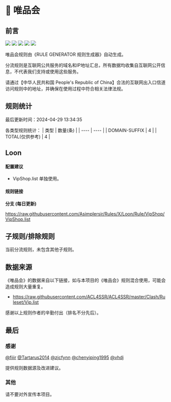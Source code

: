 # 🧸 唯品会

## 前言

![](https://shields.io/badge/-移除重复规则-ff69b4) ![](https://shields.io/badge/-DOMAIN与DOMAIN--SUFFIX合并-green) ![](https://shields.io/badge/-DOMAIN--SUFFIX间合并-critical) ![](https://shields.io/badge/-DOMAIN--SUFFIX与DOMAIN--KEYWORD合并-blue) ![](https://shields.io/badge/-IP--CIDR(6)合并-blueviolet) 

唯品会规则由《RULE GENERATOR 规则生成器》自动生成。

分流规则是互联网公共服务的域名和IP地址汇总，所有数据均收集自互联网公开信息，不代表我们支持或使用这些服务。

请通过【中华人民共和国 People's Republic of China】合法的互联网出入口信道访问规则中的地址，并确保在使用过程中符合相关法律法规。

## 规则统计

最后更新时间：2024-04-29 13:34:35

各类型规则统计：
| 类型 | 数量(条)  | 
| ---- | ----  |
| DOMAIN-SUFFIX | 4  | 
| TOTAL(仅供参考) | 4  | 


## Loon 

#### 配置建议
- VipShop.list 单独使用。

#### 规则链接
**分支 (每日更新)**

https://raw.githubusercontent.com/Asimplersir/Rules/X/Loon/Rule/VipShop/VipShop.list











## 子规则/排除规则


当前分流规则，未包含其他子规则。

## 数据来源

《唯品会》的数据来自以下链接，如与本项目的《唯品会》规则混合使用，可能会造成规则大量重复。

- https://raw.githubusercontent.com/ACL4SSR/ACL4SSR/master/Clash/Ruleset/Vip.list


感谢以上规则作者的辛勤付出（排名不分先后）。

## 最后

### 感谢

[@fiiir](https://github.com/fiiir) [@Tartarus2014](https://github.com/Tartarus2014) [@zjcfynn](https://github.com/zjcfynn) [@chenyiping1995](https://github.com/chenyiping1995) [@vhdj](https://github.com/vhdj)

提供规则数据源及改进建议。

### 其他

请不要对外宣传本项目。